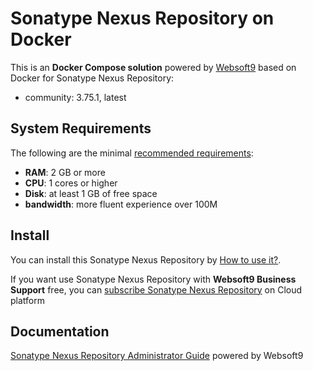 # Sonatype Nexus Repository on Docker  

This is an **Docker Compose solution** powered by [Websoft9](https://www.websoft9.com) based on Docker for Sonatype Nexus Repository:


 - community:  3.75.1, latest


## System Requirements

The following are the minimal [recommended requirements](https://help.sonatype.com/en/installation-methods.html):

* **RAM**: 2 GB or more
* **CPU**: 1 cores or higher
* **Disk**: at least 1 GB of free space
* **bandwidth**: more fluent experience over 100M  

## Install

You can install this Sonatype Nexus Repository by [How to use it?](https://github.com/Websoft9/docker-library#how-to-use-it).   

If you want use Sonatype Nexus Repository with **Websoft9 Business Support** free, you can [subscribe Sonatype Nexus Repository](https://www.websoft9.com/apps) on Cloud platform

## Documentation

[Sonatype Nexus Repository Administrator Guide](https://support.websoft9.com/docs/nexus) powered by Websoft9